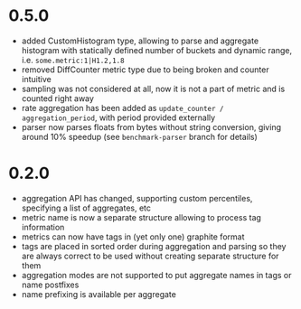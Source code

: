 # 0.5.0
* added CustomHistogram type, allowing to parse and aggregate histogram with statically defined number of buckets and dynamic range, i.e. `some.metric:1|H1.2,1.8`
* removed DiffCounter metric type due to being broken and counter intuitive
* sampling was not considered at all, now it is not a part of metric and is counted right away
* rate aggregation has been added as `update_counter / aggregation_period`, with period provided externally
* parser now parses floats from bytes without string conversion, giving around 10% speedup (see `benchmark-parser` branch for details)

# 0.2.0

* aggregation API has changed, supporting custom percentiles, specifying a list of aggregates, etc
* metric name is now a separate structure allowing to process tag information
* metrics can now have tags in (yet only one) graphite format
* tags are placed in sorted order during aggregation and parsing so they are always correct to be used without creating separate structure for them
* aggregation modes are not supported to put aggregate names in tags or name postfixes
* name prefixing is available per aggregate
